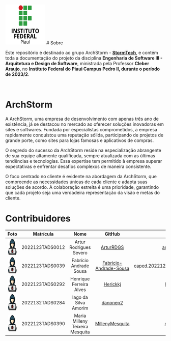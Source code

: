 <img src="./img/ifpi" width="125" height="125">
# Sobre

Este repositório é destinado ao grupo ArchStorm - [**StormTech**](https://github.com/ArturRDGS/StormTech), e contém toda a documentação do   projeto da disciplina **Engenharia de Software III - Arquitetura e Design de Software**, ministrada pela Professor **Cleber Araujo**, no **Instituto Federal do Piaui Campus Pedro II, durante o período de 2023/2**.

<br />

# ArchStorm 
A ArchStorm, uma empresa de desenvolvimento com apenas três ano de existência, já se destacou no mercado ao oferecer soluções inovadoras em sites e softwares. Fundada por especialistas comprometidos, a empresa rapidamente conquistou uma reputação sólida, participando de projetos de grande porte, como sites para lojas famosas e aplicativos de compras.

O segredo do sucesso da ArchStorm reside na especialização abrangente de sua equipe altamente qualificada, sempre atualizada com as últimas tendências e tecnologias. Essa expertise tem permitido à empresa superar expectativas e enfrentar desafios complexos de maneira consistente.

O foco centrado no cliente é evidente na abordagem da ArchStorm, que compreende as necessidades únicas de cada cliente e adapta suas soluções de acordo. A colaboração estreita é uma prioridade, garantindo que cada projeto seja uma verdadeira representação da visão e metas do cliente. 

# Contribuidores

|Foto | Matrícula | Nome | GitHub | E-mail|
|:--:|:--:|:--:|:--:|:--:|
|<img src="./img/1320457.png" width="50" height="50">| 2022123TADS0012 | Artur Rodrigues Severo | [ArturRDGS](https://github.com/ArturRDGS)|arturrdgs@outlook.com|
|<img src="./img/1320457.png" width="50" height="50">| 2022123TADS0039 | Fabrício Andrade Sousa | [Fabricio-Andrade-Sousa](https://github.com/Fabricio-Andrade-Sousa)|caped.2022123TADS0039@aluno.ifpi.edu.br.com|
|<img src="./img/1320457.png" width="50" height="50">| 2022123TADS0292 | Henrique Ferreira Alves | [Herickkj](https://github.com/Herickkj) |herikkj@outlook.com|
|<img src="./img/1320457.png" width="50" height="50">| 2022132TADS0284 | Iago da Silva Amorim | [danonep2](https://github.com/danonep2) |iago@outlook.com|
|<img src="./img/1320457.png" width="50" height="50">| 2022123TADS0390 | Maria Milleny Teixeira Mesquita | [MillenyMesquita](https://github.com/MillenyMesquita) |milleny@outlook.com|